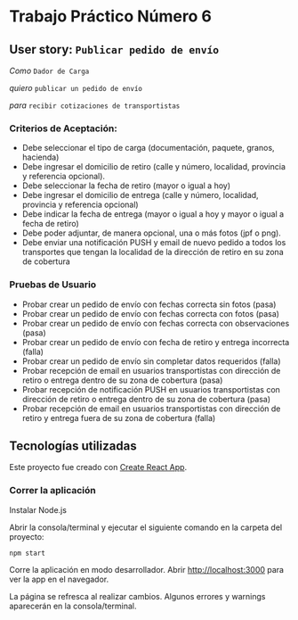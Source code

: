 # Trabajo Práctico Número 6

## User story: `Publicar pedido de envío`

*Como* `Dador de Carga`

*quiero* `publicar un pedido de envío`

*para* `recibir cotizaciones de transportistas`

### Criterios de Aceptación:
- Debe seleccionar el tipo de carga (documentación, paquete, granos, hacienda)
- Debe ingresar el domicilio de retiro (calle y número, localidad, provincia y referencia opcional).
- Debe seleccionar la fecha de retiro (mayor o igual a hoy)
- Debe ingresar el domicilio de entrega (calle y número, localidad, provincia y referencia opcional)
- Debe indicar la fecha de entrega (mayor o igual a hoy y mayor o igual a fecha de retiro)
- Debe poder adjuntar, de manera opcional, una o más fotos (jpf o png).
- Debe enviar una notificación PUSH y email de nuevo pedido a todos los transportes que tengan la 
localidad de la dirección de retiro en su zona de cobertura


### Pruebas de Usuario
- Probar crear un pedido de envío con fechas correcta sin fotos (pasa)
- Probar crear un pedido de envío con fechas correcta con fotos (pasa)
- Probar crear un pedido de envío con fechas correcta con observaciones (pasa)
- Probar crear un pedido de envío con fecha de retiro y entrega incorrecta (falla)
- Probar crear un pedido de envío sin completar datos requeridos (falla)
- Probar recepción de email en usuarios transportistas con dirección de retiro o entrega dentro de su zona de cobertura (pasa)
- Probar recepción de notificación PUSH en usuarios transportistas con dirección de retiro o entrega dentro de su zona de cobertura (pasa)
- Probar recepción de email en usuarios transportistas con dirección de retiro y entrega fuera de su zona de cobertura (falla)


## Tecnologías utilizadas

Este proyecto fue creado con [Create React App](https://create-react-app.dev/).

### Correr la aplicación
Instalar Node.js

Abrir la consola/terminal y ejecutar el siguiente comando en la carpeta del proyecto:

```
npm start
```

Corre la aplicación en modo desarrollador.
Abrir [http://localhost:3000](http://localhost:3000) para ver la app en el navegador.

La página se refresca al realizar cambios.
Algunos errores y warnings aparecerán en la consola/terminal.
